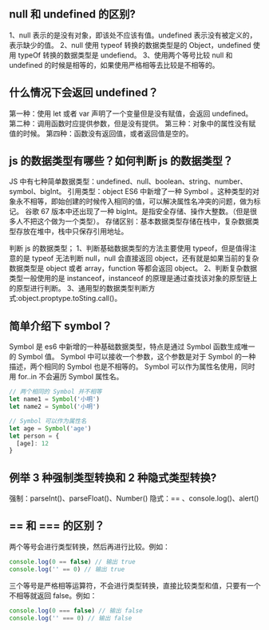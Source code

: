 ## null 和 undefined 的区别?

1、null 表示的是没有对象，即该处不应该有值。undefined 表示没有被定义的，表示缺少的值。
2、null 使用 typeof 转换的数据类型是的 Object，undefined 使用 typeOf 转换的数据类型是 undefiend。
3、使用两个等号比较 null 和 undefined 的时候是相等的，如果使用严格相等去比较是不相等的。

## 什么情况下会返回 undefined？

第一种：使用 let 或者 var 声明了一个变量但是没有赋值，会返回 undefined。
第二种：调用函数时应提供参数，但是没有提供。
第三种：对象中的属性没有赋值的时候。
第四种：函数没有返回值，或者返回值是空的。

## js 的数据类型有哪些？如何判断 js 的数据类型？

JS 中有七种简单数据类型：undefined、null、boolean、string、number、symbol、bigInt。
引用类型：object
ES6 中新增了一种 Symbol 。这种类型的对象永不相等，即始创建的时候传入相同的值，可以解决属性名冲突的问题，做为标记。
谷歌 67 版本中还出现了一种 bigInt。是指安全存储、操作大整数。（但是很多人不把这个做为一个类型）。
存储区别：基本数据类型存储在栈中，复杂数据类型存放在堆中，栈中只保存引用地址。

判断 js 的数据类型；
1、判断基础数据类型的方法主要使用 typeof，但是值得注意的是 typeof 无法判断 null，null 会直接返回 object，还有就是如果当前的复杂数据类型是 object 或者 array，function 等都会返回 object。
2、判断复杂数据类型一般使用的是 instanceof，instanceof 的原理是通过查找该对象的原型链上的原型进行判断。
3、通用型的数据类型判断方式:object.proptype.toSting.call()。

## 简单介绍下 symbol？

Symbol 是 es6 中新增的一种基础数据类型，特点是通过 Symbol 函数生成唯一的 Symbol 值。
Symbol 中可以接收一个参数，这个参数是对于 Symbol 的一种描述，两个相同的 Symbol 也是不相等的。
Symbol 可以作为属性名使用，同时用 for..in 不会遍历 Symbol 属性名。

```js
// 两个相同的 Symbol 并不相等
let name1 = Symbol('小明')
let name2 = Symbol('小明')

// Symbol 可以作为属性名
let age = Symbol('age')
let person = {
  [age]: 12
}
```

## 例举 3 种强制类型转换和 2 种隐式类型转换?

强制：parseInt()、parseFloat()、Number()
隐式：== 、console.log()、alert()

## == 和 === 的区别？

两个等号会进行类型转换，然后再进行比较。例如：

```js
console.log(0 == false) // 输出 true
console.log('' == 0) // 输出 true
```

三个等号是严格相等运算符，不会进行类型转换，直接比较类型和值，只要有一个不相等就返回 false。例如：

```js
console.log(0 === false) // 输出 false
console.log('' === 0) // 输出 false
```
